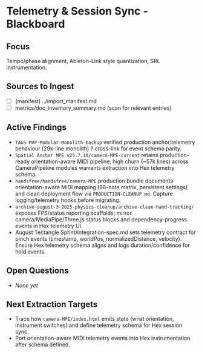 <!--
STIGMERGY REVIEW HEADER
Status: Draft
Review started: 2025-09-17T08-41-03Z
Expires: 2025-09-24T08-41-03Z (auto-expire after 7 days)

Checklist:
- [ ] Link to relevant manifest rows
- [ ] Capture new findings after each session
- [ ] Promote resolved items to TODO_today summary
-->

# Telemetry & Session Sync - Blackboard

## Focus
Tempo/phase alignment, Ableton-Link style quantization, SRL instrumentation.

## Sources to Ingest
- [ ] (manifest) ../import_manifest.md
- [ ] metrics/doc_inventory_summary.md (scan for relevant entries)

## Active Findings
- `TAGS-MVP-Modular-Monolith-backup` verified production anchor/telemetry behaviour (29k-line monolith) ? cross-link for event schema parity.
- `Spatial Anchor MPE v25.7.10/camera-MPE-current` retains production-ready orientation-aware MIDI pipeline; high churn (~57k lines) across CameraPipeline modules warrants extraction into Hex telemetry schema.
- `handsfree/handsfree/camera-MPE` production bundle documents orientation-aware MIDI mapping (96-note matrix, persistent settings) and clean deployment flow via `PRODUCTION-CLEANUP.md`. Capture logging/telemetry hooks before migrating.
- `archive-august-3-2025-physics-cleanup/archive-clean-hand-tracking/` exposes FPS/status reporting scaffolds; mirror camera/MediaPipe/Three.js status blocks and dependency-progress events in Hex telemetry UI.
- August Tectangle Sprint/integration-spec.md sets telemetry contract for pinch events (timestamp, worldPos, normalizedDistance, velocity). Ensure Hex telemetry schema aligns and logs duration/confidence for hold events.


## Open Questions
- _None yet_

## Next Extraction Targets
- Trace how `camera-MPE/index.html` emits state (wrist orientation, instrument switches) and define telemetry schema for Hex session sync.
- Port orientation-aware MIDI telemetry events into Hex instrumentation after schema defined.










